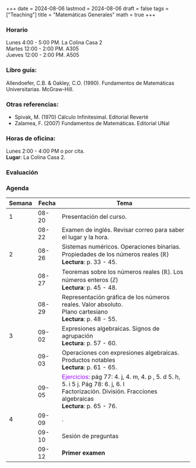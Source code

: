 +++
date      = 2024-08-06
lastmod   = 2024-08-06
draft     = false
tags      = ["Teaching"]
title     = "Matemáticas Generales"
math      = true
+++

### Horario

Lunes 4:00 - 5:00 PM. La Colina Casa 2  <br>
Martes 12:00 - 2:00 PM. A305 <br>
Jueves 12:00 - 2:00 PM. A505 

### Libro guía:

Allendoefer, C.B. & Oakley, C.O. (1990). Fundamentos de Matemáticas Universitarias. McGraw-Hill.

### Otras referencias:

* Spivak, M. (1970) Cálculo Infinitesimal. Editorial Reverté
* Zalamea, F. (2007) Fundamentos de Matemáticas. Editorial UNal

### Horas de oficina: 

Lunes 2:00 - 4:00 PM o por cita. <br>
**Lugar**: La Colina Casa 2. 

### Evaluación

### Agenda

Semana | Fecha | Tema
---| --- | ----
1  | 08-20 | Presentación del curso.
&nbsp; | 08-22 | Examen de inglés. Revisar correo para saber el lugar y la hora.
2  | 08-26 | Sistemas numéricos. Operaciones binarias. <br> Propiedades de los números reales ($\mathbb{R}$) <br> **Lectura**: p. 33 - 45.
&nbsp; | 08-27 | Teoremas sobre los números reales ($\mathbb{R}$). Los números enteros ($\mathbb{Z}$) <br> **Lectura**: p. 45 - 48.
&nbsp; | 08-29 | Representación gráfica de los números reales. Valor absoluto. <br>Plano cartesiano <br> **Lectura**: p. 48 - 55.
3  | 09-02 | Expresiones algebraicas. Signos de agrupación <br> **Lectura**: p. 57 - 60.
&nbsp; | 09-03 | Operaciones con expresiones algebraicas. Productos notables<br> **Lectura**: p. 61 - 65.
&nbsp; | 09-05 | <font color="#9900FF"> Ejercicios: </font> pág 77: 4. j, 4. m, 4. p , 5. d 5. h, 5. i 5 j. Pág 78: 6. j, 6. l <br> Factorización. División. Fracciones algebraicas <br> **Lectura**: p. 65 - 76.
4  | 09-09 | .
&nbsp; | 09-10 | Sesión de preguntas
&nbsp; | 09-12 | **Primer examen**

